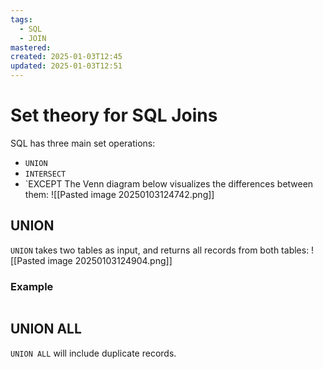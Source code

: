 ```yaml
---
tags:
  - SQL
  - JOIN
mastered: 
created: 2025-01-03T12:45
updated: 2025-01-03T12:51
---
```

# Set theory for SQL Joins
SQL has three main set operations:
- `UNION`
- `INTERSECT`
- `EXCEPT
The Venn diagram below visualizes the differences between them:
![[Pasted image 20250103124742.png]]
## UNION
`UNION` takes two tables as input, and returns all records from both tables:
![[Pasted image 20250103124904.png]]
### Example
```sql

```
## UNION ALL
`UNION ALL` will include duplicate records.
